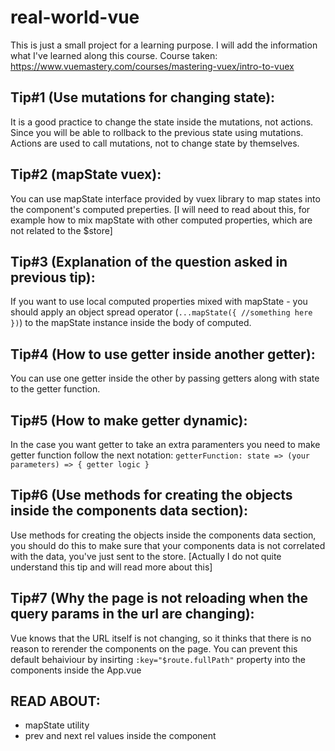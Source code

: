 # real-world-vue

This is just a small project for a learning purpose. I will add the information what I've learned along this course.
Course taken: https://www.vuemastery.com/courses/mastering-vuex/intro-to-vuex

## Tip#1 (Use mutations for changing state):

It is a good practice to change the state inside the mutations, not actions. Since you will be able to rollback to the previous state using mutations. Actions are used to call mutations, not to change state by themselves.

## Tip#2 (mapState vuex):

You can use mapState interface provided by vuex library to map states into the component's computed preperties. [I will need to read about this, for example how to mix mapState with other computed properties, which are not related to the $store]

## Tip#3 (Explanation of the question asked in previous tip):

If you want to use local computed properties mixed with mapState - you should apply an object spread operator (`...mapState({ //something here })`) to the mapState instance inside the body of computed.

## Tip#4 (How to use getter inside another getter):

You can use one getter inside the other by passing getters along with state to the getter function.

## Tip#5 (How to make getter dynamic):

In the case you want getter to take an extra paramenters you need to make getter function follow the next notation: `getterFunction: state => (your parameters) => { getter logic }`

## Tip#6 (Use methods for creating the objects inside the components data section):

Use methods for creating the objects inside the components data section, you should do this to make sure that your components data is not correlated with the data, you've just sent to the store. [Actually I do not quite understand this tip and will read more about this]

## Tip#7 (Why the page is not reloading when the query params in the url are changing):

Vue knows that the URL itself is not changing, so it thinks that there is no reason to rerender the components on the page. You can prevent this default behaiviour by insirting `:key="$route.fullPath"` property into the <router-view /> components inside the App.vue

## READ ABOUT:

- mapState utility
- prev and next rel values inside the <router-link /> component

